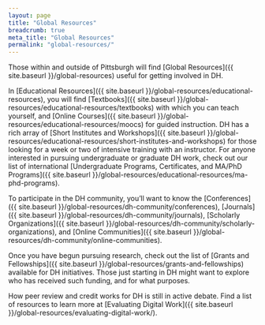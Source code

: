 ```yaml
---
layout: page
title: "Global Resources"
breadcrumb: true
meta_title: "Global Resources"
permalink: "global-resources/"
---
```

Those within and outside of Pittsburgh will find [Global Resources]({{ site.baseurl }}/global-resources) useful for getting involved in DH. 

In [Educational Resources]({{ site.baseurl }}/global-resources/educational-resources), you will find [Textbooks]({{ site.baseurl }}/global-resources/educational-resources/textbooks) with which you can teach yourself, and [Online Courses]({{ site.baseurl }}/global-resources/educational-resources/moocs) for guided instruction. DH has a rich array of [Short Institutes and Workshops]({{ site.baseurl }}/global-resources/educational-resources/short-institutes-and-workshops) for those looking for a week or two of intensive training with an instructor. For anyone interested in pursuing undergraduate or graduate DH work, check out our list of international [Undergraduate Programs, Certificates, and MA/PhD Programs]({{ site.baseurl }}/global-resources/educational-resources/ma-phd-programs).

To participate in the DH community, you’ll want to know the [Conferences]({{ site.baseurl }}/global-resources/dh-community/conferences), [Journals]({{ site.baseurl }}/global-resources/dh-community/journals), [Scholarly Organizations]({{ site.baseurl }}/global-resources/dh-community/scholarly-organizations), and [Online Communities]({{ site.baseurl }}/global-resources/dh-community/online-communities).

Once you have begun pursuing research, check out the list of [Grants and Fellowships]({{ site.baseurl }}/global-resources/grants-and-fellowships) available for DH initiatives. Those just starting in DH might want to explore who has received such funding, and for what purposes.

How peer review and credit works for DH is still in active debate. Find a list of resources to learn more at [Evaluating Digital Work]({{ site.baseurl }}/global-resources/evaluating-digital-work/).
